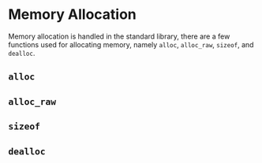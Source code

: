 # Memory Allocation
Memory allocation is handled in the standard library, there are a few functions
used for allocating memory, namely `alloc`, `alloc_raw`, `sizeof`, and `dealloc`.

## `alloc`

## `alloc_raw`

## `sizeof`

## `dealloc`